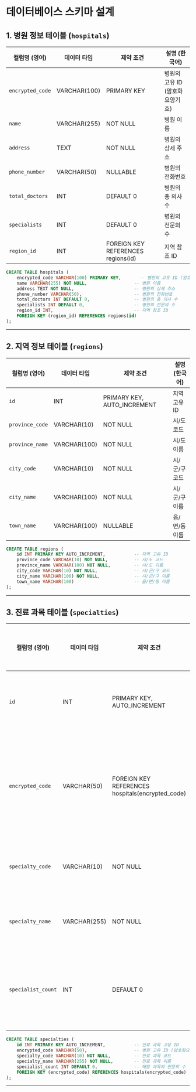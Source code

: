 
# 데이터베이스 스키마 설계

## 1. 병원 정보 테이블 (`hospitals`)

| **컬럼명 (영어)**    | **데이터 타입** | **제약 조건**                    | **설명 (한국어)**            |
|---------------------|----------------|----------------------------------|-----------------------------|
| `encrypted_code`    | VARCHAR(100)   | PRIMARY KEY                     | 병원의 고유 ID (암호화요양기호) |
| `name`              | VARCHAR(255)  | NOT NULL                        | 병원 이름                   |
| `address`           | TEXT          | NOT NULL                        | 병원의 상세 주소            |
| `phone_number`      | VARCHAR(50)   | NULLABLE                        | 병원의 전화번호             |
| `total_doctors`     | INT           | DEFAULT 0                       | 병원의 총 의사 수           |
| `specialists`       | INT           | DEFAULT 0                       | 병원의 전문의 수            |
| `region_id`         | INT           | FOREIGN KEY REFERENCES regions(id) | 지역 참조 ID              |

```sql
CREATE TABLE hospitals (
    encrypted_code VARCHAR(100) PRIMARY KEY,       -- 병원의 고유 ID (암호화요양기호)
    name VARCHAR(255) NOT NULL,                  -- 병원 이름
    address TEXT NOT NULL,                       -- 병원의 상세 주소
    phone_number VARCHAR(50),                    -- 병원의 전화번호
    total_doctors INT DEFAULT 0,                 -- 병원의 총 의사 수
    specialists INT DEFAULT 0,                   -- 병원의 전문의 수
    region_id INT,                               -- 지역 참조 ID
    FOREIGN KEY (region_id) REFERENCES regions(id)
);
```

---

## 2. 지역 정보 테이블 (`regions`)

| **컬럼명 (영어)**    | **데이터 타입** | **제약 조건**                    | **설명 (한국어)**            |
|---------------------|----------------|----------------------------------|-----------------------------|
| `id`               | INT           | PRIMARY KEY, AUTO_INCREMENT      | 지역 고유 ID                |
| `province_code`     | VARCHAR(10)   | NOT NULL                        | 시/도 코드                  |
| `province_name`     | VARCHAR(100)  | NOT NULL                        | 시/도 이름                  |
| `city_code`         | VARCHAR(10)   | NOT NULL                        | 시/군/구 코드               |
| `city_name`         | VARCHAR(100)  | NOT NULL                        | 시/군/구 이름               |
| `town_name`         | VARCHAR(100)  | NULLABLE                        | 읍/면/동 이름               |

```sql
CREATE TABLE regions (
    id INT PRIMARY KEY AUTO_INCREMENT,           -- 지역 고유 ID
    province_code VARCHAR(10) NOT NULL,          -- 시/도 코드
    province_name VARCHAR(100) NOT NULL,         -- 시/도 이름
    city_code VARCHAR(10) NOT NULL,              -- 시/군/구 코드
    city_name VARCHAR(100) NOT NULL,             -- 시/군/구 이름
    town_name VARCHAR(100)                       -- 읍/면/동 이름
);
```

---

## 3. 진료 과목 테이블 (`specialties`)

| **컬럼명 (영어)**    | **데이터 타입** | **제약 조건**                    | **설명 (한국어)**            |
|---------------------|----------------|----------------------------------|-----------------------------|
| `id`               | INT           | PRIMARY KEY, AUTO_INCREMENT      | 진료 과목 고유 ID           |
| `encrypted_code`    | VARCHAR(50)   | FOREIGN KEY REFERENCES hospitals(encrypted_code) | 병원 고유 ID (암호화요양기호) |
| `specialty_code`    | VARCHAR(10)   | NOT NULL                        | 진료 과목 코드              |
| `specialty_name`    | VARCHAR(255)  | NOT NULL                        | 진료 과목 이름              |
| `specialist_count`  | INT           | DEFAULT 0                       | 해당 과목의 전문의 수       |

```sql
CREATE TABLE specialties (
    id INT PRIMARY KEY AUTO_INCREMENT,           -- 진료 과목 고유 ID
    encrypted_code VARCHAR(50),                  -- 병원 고유 ID (암호화요양기호)
    specialty_code VARCHAR(10) NOT NULL,         -- 진료 과목 코드
    specialty_name VARCHAR(255) NOT NULL,        -- 진료 과목 이름
    specialist_count INT DEFAULT 0,              -- 해당 과목의 전문의 수
    FOREIGN KEY (encrypted_code) REFERENCES hospitals(encrypted_code)
);
```

---
